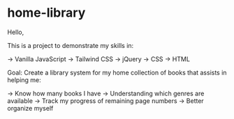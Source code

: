 # home-library

Hello, 

This is a project to demonstrate my skills in:

-> Vanilla JavaScript
-> Tailwind CSS
-> jQuery
-> CSS 
-> HTML

Goal: Create a library system for my home collection of books that assists in helping me: 

-> Know how many books I have
-> Understanding which genres are available
-> Track my progress of remaining page numbers
-> Better organize myself
